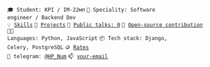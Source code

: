 <code>🎓 Student: KPI / IM-22мп</code>
<code>👷 Speciality: Software engineer / Backend Dev</code><br>
<code>💡 [Skills](SKILLS.md)</code>
<code>🧻 [Projects](PROJECTS.md)</code>
<code>📢 [Public talks: 0](TALKS.md)</code>
<code>👀 [Open-source contribution](CONTRIBUTION.md)</code><br>
<code>🧑‍💻 Languages: Python, JavaScript</code>
<code>📦 Tech stack: Django, Celery, PostgreSQL</code>
<code>🪙 [Rates](RATES.md)</code><br>
<code>💬 telegram: [@HP_Num](https://t.me/HP_Num)</code>
<code>📫 [your-email](mailto:your-email)</code>
